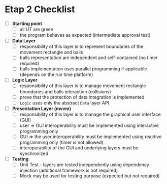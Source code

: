 # Etap 2 Checklist

- [ ] **Starting point**
  - [ ] all UT are green
  - [ ] the program behaves as expected (intermediate approval test)
- [ ] **Data Layer**
  - [ ] responsibility of this layer is to represent boundaries of the movement rectangle and balls
  - [ ] balls representation are independent and self-contained (no timer required)
  - [ ] balls implementation uses parallel programming if applicable (depends on the run time platform)
- [ ] **Logic Layer**
  - [ ] responsibility of this layer is to manage movement rectangle boundaries and balls interaction (collisions)
  - [ ] prove that the protection  of data integration is implemented
  - [ ] `Logic` uses only the abstract `Data` layer API
- [ ] **Presentation Layer (mvvm)**
  - [ ] responsibility of this layer is to manage the graphical user interface (GUI)
  - [ ] user => GUI interoperability must be implemented using interactive programming only
  - [ ] GUI => the user interoperability must be implemented using reactive programming only (timer is not allowed)
  - [ ] interoperability of the GUI and underlying layers must be synchronized
- [ ] **Testing**
  - [ ] Unit Test - layers are tested independently using dependency injection (additional framework is not required)
  - [ ] Mock may be used for testing purpose (expected but not required)
